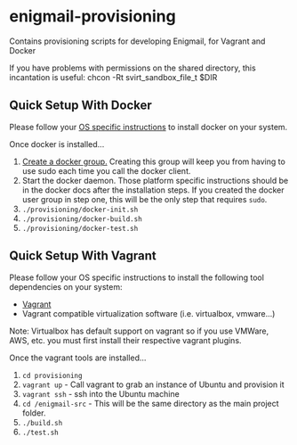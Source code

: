# enigmail-provisioning
Contains provisioning scripts for developing Enigmail, for Vagrant and Docker

If you have problems with permissions on the shared directory, this incantation is useful:
 chcon -Rt svirt_sandbox_file_t $DIR

## Quick Setup With Docker
Please follow your [OS specific instructions](https://docs.docker.com/installation/#installation) to install docker on your system.

Once docker is installed...

1. [Create a docker group.](https://docs.docker.com/installation/ubuntulinux/#create-a-docker-group) Creating this group will keep you from having to use sudo each time you call the docker client.
2. Start the docker daemon. Those platform specific instructions should be in the docker docs after the installation steps. If you created the docker user group in step one, this will be the only step that requires `sudo`.
3. `./provisioning/docker-init.sh`
4. `./provisioning/docker-build.sh`
5. `./provisioning/docker-test.sh`

## Quick Setup With Vagrant
Please follow your OS specific instructions to install the following tool dependencies on your system:
* [Vagrant](https://www.vagrantup.com)
* Vagrant compatible virtualization software (i.e. virtualbox, vmware...)

Note: Virtualbox has default support on vagrant so if you use VMWare, AWS, etc. you must first install their respective vagrant plugins.

Once the vagrant tools are installed...

1. `cd provisioning`
2. `vagrant up` - Call vagrant to grab an instance of Ubuntu and provision it
3. `vagrant ssh` - ssh into the Ubuntu machine
4. `cd /enigmail-src` - This will be the same directory as the main project folder.
5. `./build.sh `
6. `./test.sh `
